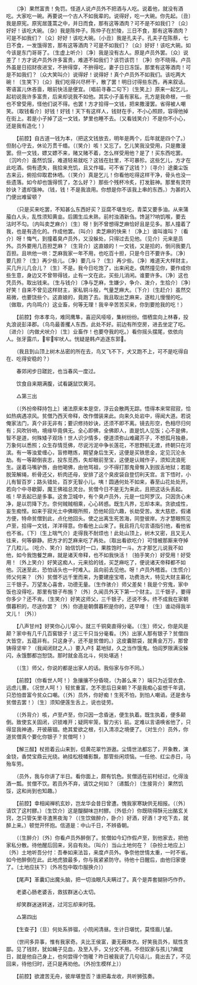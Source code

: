 <!-- { "loadSidebar": true } -->
　　〔净〕果然富贵！免罚。怪道人说卢员外不把酒与人吃。说着他，就没有酒吃。大家吃一碗。再要说一个古人不如我辈的。说得好，吃一大碗。你先起。〔丑〕我是原宪。原宪居蓬蒿之中，并日而食，那有这等酒肉？可不是不如我们？〔众〕好好！该吃大碗。〔杂〕我是陈仲子。陈仲子在於陵，三日不食，那有这等酒肉？可是不如我们？〔众〕好好！该吃大碗。〔小丑〕我是孔夫子。孔夫子在陈蔡，七日不食，一发饿得苦，那有这等酒肉？可是不如我们？〔众〕好好！该吃大碗。如今该是东门哥哥了。〔生虚上听介〕〔净〕我是没有古人。原是卢员外罢。〔众〕说差了！方才说卢员外许多富贵，难道不如我们？该罚该罚！〔净〕你不晓得。卢员外虽是日招财夜进宝，不拚得穿，不拚得吃，妻子日日冻馁。那里有这等酒肉！可是不如我们？〔众大笑叫介〕说得好！说得好！真个卢员外不如我们。该吃两大碗！〔生笑下〕〔众〕我们吃得兴尽杯干，散了罢！明日讨得些东西，再来叙话。寄语富儿休吝啬，眼前快活是便宜。〔唱前寻春二句下〕〔生笑上〕原来一起乞儿，起初说我许多富贵，后来却说我不如他。其实小子虽有家私，孔方是我命根，一些也不曾受用，怪他们说不得。也罢！方才拾得一文钱，把来撒漫罢。省得被人嘲笑。〔取钱看介〕好钱！好钱！天下有这样人，钱财在手，不小心照顾，容得他掉在街上。若是小子掉了这一文钱，梦里也睡不去。〔又看钱笑介〕不是你不小心，还是我有造化！） 

　　【前腔】自古道一钱为本，（把这文钱放去，明年是两个，后年就是四个了。）但耐心守去，休论万贯千缗。（〔笑介〕咳！又忘了。乞儿笑我没受用，只是撒漫罢。但一文钱，嫖又嫖不来，赌又赌不着，怎么样受用他？是了！买东西吃罢。〔沉吟介〕虽然饥馁，难道轻易就吃？这钱在肚里，不可暴殄。这些乞儿，方才在此吃酒。倘有遗失，我拾来充饥，且又作福，可不省了这钱？）〔寻介〕途羹尘饭古来云，俯拾仰取君休哂。（〔笑介〕真是乞儿！你看他吃得这样干净，骨头也没一些遗落。如今却也饿得慌了，怎么好？）那些个残杯冷炙，打发脏神。那里有灵符妙诀？遣却饿神。（钱，钱！不是我浪用。你想是你不该我上串的东西，）为甚的入门便出难留顿？ 

　　（只是买来吃罢，不知甚么东西好买？豆腐不堪生吃，青菜又要多油。从来蒲菔白人头，乱性须知黄韭。后圃生瓜未熟，前村浊酒新刍。馋涎??响饥喉，要去沽时不勾。〔内叫卖芝麻介〕〔生〕呀！到不曾想得芝麻恰好且是见多。那人撞着了我，也是有造化的。作成他罢。〔叫介〕卖芝麻的快来！〔净上〕谁叫谁叫？〔看介〕呀！悔气，到撞着臭卢员外，又没躲处，只得过去见他。〔见介〕元来是员外。员外要用几百担芝麻？〔生背介〕这直娘的！一文钱，又是拾的，倒问我要几百担。且哄他一哄：芝麻我家一年不用，也吃百十担，只是今日不要许多。〔净〕要几担？〔生〕再少些儿。〔净〕要几斗？〔生〕再少些。〔净〕难道天大样财主，买几升儿几合儿？〔生〕不是。我今日吃饱了，出来闲走。偶然撞见你，要作成你些生意，身边又不曾带得钱，止有一文在此，买些儿消闲。谁要许多。〔净〕这也凭员外。取出钱来。〔生与钱介〕〔净与芝麻，生嫌少，争介、泼介，生拾介〕〔净〕好笑！自来不曾见这样财主，家私铜斗般，气量芝麻大。〔下介〕〔生赶介〕虽然交易微，也要饶些个。这直娘的，竟跑了去。我且取出芝麻来，逐粒儿慢慢的吃。〔做取，内乌鸣介〕这业畜，何等无理！我辛辛苦苦买来，你到要抢我的吃！） 

　　【前腔】你本孝乌，难同鹰隼，喜迎风哑哑，集树纷纷。借栖宜向上林春，投丸浪说彭泽郡。（乌鸟最善攫人东西，此处不好。前边有所空房，进去坐定了吃。〔进介〕〔内做犬吠介〕〔生〕业畜作！也要夺我的吃。）看你摇头摆尾，依依向人。张牙露爪，牢牢吠人。恍疑是韩卢追逐东郭。 

　　（我且到山顶上树木丛密的所在去，鸟又飞不下，犬又跑不上，可不是吃得自在、吃得安稳的？） 

　　春郊闲步日蹉跎，也当春风一度过。 

　　饮食自来期满腹，试看鼷鼠饮黄河。 

　　△第三出 

　　（〔外扮帝释持包上〕诸法原来本是空，浮云会散两无踪。悟得本来常寂寂，恰如热病遇凉风。贫僧乃西天帝释，改作僧装来此。向来久处岩中，得闻大道。若说俺家法门，真个非无非有；要识修持妙诀，还须不即不离。镜去形空，色相尽归何有；风吹铃响，境缘毕竟俱无。全心即佛，全佛即人，直是饥人见饭；心不是佛，智不是道，何殊矮子观场！世人识少情多，便道须弥山难藏芥子，不想孤月独悬，万象何以悉照；众生存情觅佛，尽说污泥中争长莲花，不思野航无渡，终朝只在河滨。有一等浊爱缠心，盲修瞎炼，期望身后生天，这便是买铁思金，定见沉沦永劫。有一等颠倒丧志，投东觅西，失却眼前至宝，这便是认贼作子，须知流浪死生。逞着马嘴驴唇，由他喝佛，由他骂祖，少不得打那鬼骨臀入到拔舌地狱；若能脱笼解绳，析骨还父，析肉还母，安排了这个臭皮袋自登忉利天宫。言下悟时，小儿有智百岁；路头错处，百岁无智小儿。咦！圆通何处不如来，春至山花处处开。若向个中寻歇脚，魔王佛祖总灵台。贫僧今日不是无为来此，且把这话头丢起。咳！早丢起已是多事。这舍卫城中，有个臭卢员外，元是一位阿罗汉。只因贪心未净，是以罚降下方。奈何贼贼相乘，心心转惑。既生凡界，忘却本来。贪欲成性，妄生痴悭。如来于寂光土中佛眼所照，恐他轮回六趣，长劫受苦。发大慈悲，假诸方便，特命贫僧到此，点化他回头。使之出离生死苦海，同登彼岸。方才慧眼照见卢至，拾得一文钱，洋洋得意。你看他上山来了。我且将几句言语指引他，看他省也不省。〔下〕〔生上喘气介〕走得我不耐烦也！此处山顶上，树木又密，且又无人往来，何等僻静。把方才的芝麻来吃了再处。〔取出看欲吃介〕可惜被那厮来夺掉了几粒儿。〔吃介、笑介〕始信饥时一口，果胜饱时一斗。方才那乞儿说我不如他，如今我饱餐芝麻，就是诸天帝释，也不如我快活！〔拍手笑介〕好受用！好受用！〔外上笑介〕好笑这痴人，元来拾的钱，买芝麻吃了，便说诸天帝释都不如他。沉迷至此，恐怕话头也一时难入。且向前去见他。呀！卢员外稽首。〔生慌介〕师父何来？〔外〕贫僧不远千里而来，为要建座宝塔，功费浩大，特见大财主募化三千银子。万望发心喜舍，功德无量。〔生作骇介〕师父差矣！我是个穷鬼，家中饭也没得吃，那里有银子布施？〔外〕久闻员外天下第一个财主。三千银子，要得你多少？还不肯。〔生笑介〕好笑这师父，三千银子，还说不多。终不成我在家朝儹暮积的，尽送你罢？〔外〕你道是朝儹暮积是你的，还早哩！〔生〕谁动得我半文儿！〔外〕） 

　　【八声甘州】好笑你心儿窄小，就三千铜臭直得分毫。（〔生〕师父，你是风是颠？家中有几千几百窖银子！这三千只当分毫看。〔外〕出家人那有银子？贫僧四大皆空，五蕴非有。只这身子，还不是贫僧的。）这皮囊脓袋，就黄金万万，那曾铸得坚牢？（我闻闭财之人，）要入卢犭葛地狱，久之当作饿鬼。怕阎罗限满没躲闪，永饿酆都岂恕饶。那时就金高北斗，何处堪逃！ 

　　（〔生〕师父，你说的都是出家人的话。我俗家与你不同。） 

　　【前腔】（你看世人呵！）急攘攘不分昏晓，（为甚么来？）端只为近营衣食、远虑儿曹。（况世人呵！）轻贫重富，怎不思后日来朝？不是我痴心妄想千年调，只恐怕昔富今贫众口嘲。（〔外〕员外，你好痴！生死不怕，到怕人嘲诮。还是舍与贫僧去罢！）〔生〕须知便莲生舌上，说也徒劳。 

　　（〔外背介〕咳，卢至卢至，你只因一念昏迷，便生执着。既生执着，便多颠倒。致使玄关固闭，识锁难开；疑网牢笼，智力劣讠前。定难以言语唤省他了，只得显我神通，开彼蔽锢。绝其爱欲之根，引入清凉之境便了。〔对生介〕员外，你道贫僧真个要化你银子？贫僧呵！） 

　　【解三酲】杖担着云山来到，侣黄花翠竹游遨。尘情世法都忘了，开象教，演金铙，香焚宝鼎云光绕。衲挂松枝幡影飘，那管些闲烦恼。一任他、红尘赤日，马殆车劳。 

　　（员外，我与你讲了半日。看你面上，颇有饥色。贫僧适在前村经过，化得浊酒一瓢。贫僧不饮。若员外不弃，请饮之何如？〔递瓢介〕〔生接背介〕果然饥馁，这和尚到也知趣。） 

　　【前腔】幸相闻禅机玄妙，岂龙华会昔日曾遭。愧我家寒缺供无相报。（〔外〕请饮了这村醪。）〔生饮介〕这是醍醐味岂村醪。〔外低介〕你既晓得酥元出酪玄关窍，怎只管矢里寻渣黑夜淘？（〔生饮做醉介，卧介〕好酒，好酒！才吃下去，就醉上来。）顿觉开怀抱。信道是：中山千日，不辨昏朝。 

　　（〔生醉介〕〔外〕你看卢员外醉倒了。贫僧如今幻作假卢至，到他家去，把他家私分散。待他醒后回来，另自有处。〔叫介〕当山土地何在？〔杂扮土地应上〕〔外〕土地听吾分付：吾奉如来法旨，来度卢员外。争奈他世情太重，一时不省。如今他醉倒在此。此地虎狼最多，你与我紧紧防守。待他十日醒后，由他归家便了。〔土地应扶下〕〔外吊包中取巾服换介〕） 

　　【尾声】革囊幻出魔头脑，把一切浊眼凡夫瞒过了。真个是弄套猢狲巧作乔。 

　　老婆心肠老婆舌，救拔群迷心太切。 

　　却笑群迷迷转迷，过河忘却来时筏。 

　　△第四出 

　　【生查子】〔旦〕何处系骅骝，小院闲清昼。生计日堪忧，莫怪眉儿皱。 

　　（世间多异事，惟有我家奇。夫比王侯富，妻无蔽体衣。好笑我员外，赋性贪鄙。见了钱财，犹如蝇子见血，及至入手，又分文不用。不但奴家与孩儿?麻度日，就是他自己身上，也何尝得个饱暖？昨日被我说了几句话儿，竟出去了，不见回来，待他归时，还只是再劝他。〔外扮生模样上〕） 

　　【前腔】欲渡苦无舟，彼岸堪登否？谁把毒龙收，共听狮弦奏。 


